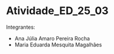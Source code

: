# Atividade_ED_25_03

Integrantes:
- Ana Júlia Amaro Pereira Rocha
- Maria Eduarda Mesquita Magalhães
